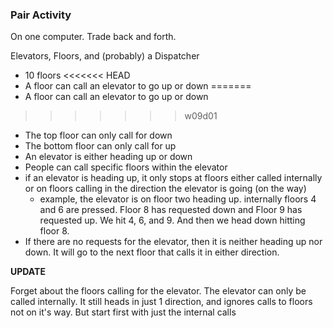 ### Pair Activity

On one computer. Trade back and forth.

Elevators, Floors, and (probably) a Dispatcher
- 10 floors
<<<<<<< HEAD
- A floor can call an elevator to go up or down
=======
- A floor can call an elevator  to go up or down
>>>>>>> w09d01
- The top floor can only call for down
- The bottom floor can only call for up
- An elevator is either heading up or down
- People can call specific floors within the elevator
- if an elevator is heading up, it only stops at floors either called internally or on floors calling in the direction the elevator is going (on the way)
  - example, the elevator is on floor two heading up. internally floors 4 and 6 are pressed. Floor 8 has requested down and Floor 9 has requested up. We hit 4, 6, and 9. And then we head down hitting floor 8.
- If there are no requests for the elevator, then it is neither heading up nor down. It will go to the next floor that calls it in either direction.

**UPDATE**

Forget about the floors calling for the elevator.
The elevator can only be called internally. It still heads in just 1 direction, and ignores calls to floors not on it's way. But start first with just the internal calls
